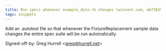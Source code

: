 ```yaml
---
title: Run specs whenever example_data.rb changes (wincent.com, a673655)
tags: snippets
---
```


Add an .autotest file so that whenever the FixtureReplacement sample data changes the entire spec suite will be run automatically.

Signed-off-by: Greg Hurrell &lt;greg@hurrell.net&gt;
